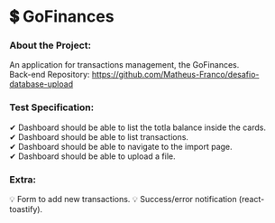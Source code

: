 # 💲 GoFinances

<h3>About the Project:</h3>

An application for transactions management, the GoFinances.
<br />
Back-end Repository: https://github.com/Matheus-Franco/desafio-database-upload
<br />

<h3>Test Specification:</h3>
✔ Dashboard should be able to list the totla balance inside the cards.
<br />
✔ Dashboard should be able to list transactions.
<br />
✔ Dashboard should be able to navigate to the import page.
<br />
✔ Dashboard should be able to upload a file.
<br />

<h3>Extra:</h3>

💡 Form to add new transactions.
💡 Success/error notification (react-toastify).
